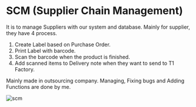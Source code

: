# SCM (Supplier Chain Management)
It is to manage Suppliers with our system and database.
Mainly for supplier, they have 4 process.
1. Create Label based on Purchase Order.
2. Print Label with barcode.
3. Scan the barcode when the product is finished.
4. Add scanned items to Delivery note when they want to send to T1 Factory.

Mainly made in outsourcing company.
Managing, Fixing bugs and Adding Functions are done by me.

![scm](https://user-images.githubusercontent.com/81747308/174298876-cd42727e-bc4b-484c-8564-3d4caabdf91c.JPG)

